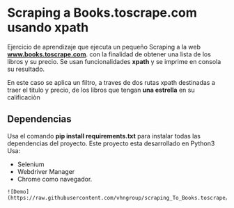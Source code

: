 # Scraping a Books.toscrape.com usando xpath

Ejercicio de aprendizaje que ejecuta un pequeño Scraping a la web **www.books.toscrape.com**. con la finalidad de obtener una lista de los libros y su precio. Se usan funcionalidades **xpath** y se imprime en consola su resultado.

En este caso se aplica un filtro, a traves de dos rutas xpath destinadas a traer el titulo y precio, de los libros que tengan **una estrella** en su calificaciòn


## Dependencias

Usa el comando **pip install requirements.txt** para instalar todas las dependencias del proyecto.
Este proyecto esta desarrollado en Python3
Usa: 
- Selenium
- Webdriver Manager
- Chrome como navegador.

```
![Demo](https://raw.githubusercontent.com/vhngroup/scraping_To_Books.toscrape/main/Demo_Image.png)
